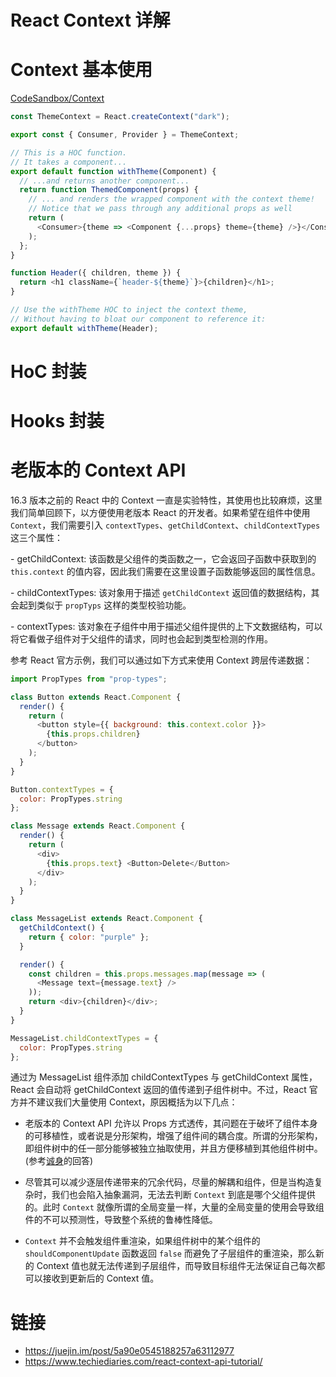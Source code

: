 # React Context 详解

# Context 基本使用

[CodeSandbox/Context](https://codesandbox.io/embed/1yx4kl1jz7)

```js
const ThemeContext = React.createContext("dark");

export const { Consumer, Provider } = ThemeContext;

// This is a HOC function.
// It takes a component...
export default function withTheme(Component) {
  // ...and returns another component...
  return function ThemedComponent(props) {
    // ... and renders the wrapped component with the context theme!
    // Notice that we pass through any additional props as well
    return (
      <Consumer>{theme => <Component {...props} theme={theme} />}</Consumer>
    );
  };
}
```

```js
function Header({ children, theme }) {
  return <h1 className={`header-${theme}`}>{children}</h1>;
}

// Use the withTheme HOC to inject the context theme,
// Without having to bloat our component to reference it:
export default withTheme(Header);
```

# HoC 封装

# Hooks 封装

# 老版本的 Context API

16.3 版本之前的 React 中的 Context 一直是实验特性，其使用也比较麻烦，这里我们简单回顾下，以方便使用老版本 React 的开发者。如果希望在组件中使用 `Context`，我们需要引入 `contextTypes`、`getChildContext`、`childContextTypes` 这三个属性：

- getChildContext: 该函数是父组件的类函数之一，它会返回子函数中获取到的 `this.context` 的值内容，因此我们需要在这里设置子函数能够返回的属性信息。

- childContextTypes: 该对象用于描述 `getChildContext` 返回值的数据结构，其会起到类似于 `propTyps` 这样的类型校验功能。

- contextTypes: 该对象在子组件中用于描述父组件提供的上下文数据结构，可以将它看做子组件对于父组件的请求，同时也会起到类型检测的作用。

参考 React 官方示例，我们可以通过如下方式来使用 Context 跨层传递数据：

```js
import PropTypes from "prop-types";

class Button extends React.Component {
  render() {
    return (
      <button style={{ background: this.context.color }}>
        {this.props.children}
      </button>
    );
  }
}

Button.contextTypes = {
  color: PropTypes.string
};

class Message extends React.Component {
  render() {
    return (
      <div>
        {this.props.text} <Button>Delete</Button>
      </div>
    );
  }
}

class MessageList extends React.Component {
  getChildContext() {
    return { color: "purple" };
  }

  render() {
    const children = this.props.messages.map(message => (
      <Message text={message.text} />
    ));
    return <div>{children}</div>;
  }
}

MessageList.childContextTypes = {
  color: PropTypes.string
};
```

通过为 MessageList 组件添加 childContextTypes 与 getChildContext 属性，React 会自动将 getChildContext 返回的值传递到子组件树中。不过，React 官方并不建议我们大量使用 Context，原因概括为以下几点：

- 老版本的 Context API 允许以 Props 方式透传，其问题在于破坏了组件本身的可移植性，或者说是分形架构，增强了组件间的耦合度。所谓的分形架构，即组件树中的任一部分能够被独立抽取使用，并且方便移植到其他组件树中。(参考[诚身](https://www.zhihu.com/question/267168180/answer/319754359)的回答)

- 尽管其可以减少逐层传递带来的冗余代码，尽量的解耦和组件，但是当构造复杂时，我们也会陷入抽象漏洞，无法去判断 `Context` 到底是哪个父组件提供的。此时 `Context` 就像所谓的全局变量一样，大量的全局变量的使用会导致组件的不可以预测性，导致整个系统的鲁棒性降低。

- `Context` 并不会触发组件重渲染，如果组件树中的某个组件的 `shouldComponentUpdate` 函数返回 `false` 而避免了子层组件的重渲染，那么新的 Context 值也就无法传递到子层组件，而导致目标组件无法保证自己每次都可以接收到更新后的 Context 值。

# 链接

- https://juejin.im/post/5a90e0545188257a63112977
- https://www.techiediaries.com/react-context-api-tutorial/
